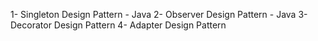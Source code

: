 1- Singleton Design Pattern - Java
2- Observer Design Pattern - Java
3- Decorator Design Pattern
4- Adapter Design Pattern
